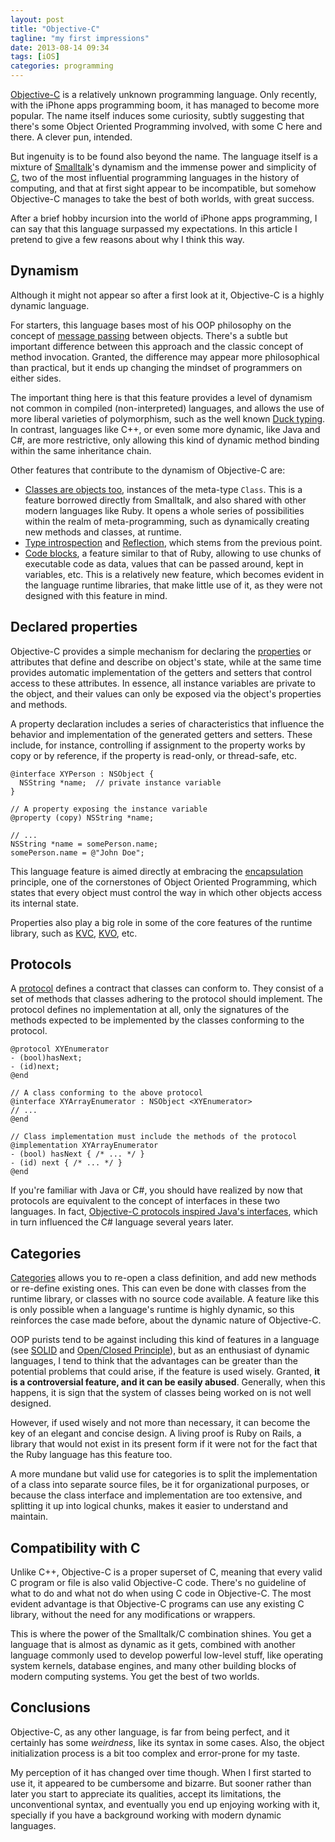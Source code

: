 ```yaml
---
layout: post
title: "Objective-C"
tagline: "my first impressions"
date: 2013-08-14 09:34
tags: [iOS]
categories: programming
---
```


[Objective-C][] is a relatively unknown programming language.  Only recently,
with the iPhone apps programming boom, it has managed to become more popular.
The name itself induces some curiosity, subtly suggesting that there's some
Object Oriented Programming involved, with some C here and there.  A clever
pun, intended.

But ingenuity is to be found also beyond the name.  The language itself is a
mixture of [Smalltalk][]'s dynamism and the immense power and simplicity of
[C][], two of the most influential programming languages in the history of
computing, and that at first sight appear to be incompatible, but somehow
Objective-C manages to take the best of both worlds, with great success.

After a brief hobby incursion into the world of iPhone apps programming, I can
say that this language surpassed my expectations.  In this article I pretend to
give a few reasons about why I think this way.

[Objective-C]: http://en.wikipedia.org/wiki/Objective-C
[Smalltalk]: http://en.wikipedia.org/wiki/Smalltalk
[C]: http://en.wikipedia.org/wiki/C_(programming_language)

## Dynamism

Although it might not appear so after a first look at it, Objective-C is a
highly dynamic language.

For starters, this language bases most of his OOP philosophy on the concept of
[message passing][] between objects.  There's a subtle but important difference
between this approach and the classic concept of method invocation.  Granted,
the difference may appear more philosophical than practical, but it ends up
changing the mindset of programmers on either sides.

The important thing here is that this feature provides a level of dynamism not
common in compiled (non-interpreted) languages, and allows the use of more
liberal varieties of polymorphism, such as the well known [Duck typing][].  In
contrast, languages like C++, or even some more dynamic, like Java and C#, are
more restrictive, only allowing this kind of dynamic method binding within the
same inheritance chain.

Other features that contribute to the dynamism of Objective-C are:

- [Classes are objects too][], instances of the meta-type `Class`.  This is a
  feature borrowed directly from Smalltalk, and also shared with other modern
  languages like Ruby.  It opens a whole series of possibilities within the
  realm of meta-programming, such as dynamically creating new methods and
  classes, at runtime.
- [Type introspection][] and [Reflection][], which stems from the previous
  point.
- [Code blocks][], a feature similar to that of Ruby, allowing to use chunks of
  executable code as data, values that can be passed around, kept in variables,
  etc.  This is a relatively new feature, which becomes evident in the language
  runtime libraries, that make little use of it, as they were not designed with
  this feature in mind.

[message passing]: http://en.wikipedia.org/wiki/Message_passing
[Duck typing]: http://en.wikipedia.org/wiki/Duck_typing
[Classes are objects too]: http://www.cocoawithlove.com/2010/01/what-is-meta-class-in-objective-c.html
[Type introspection]: http://en.wikipedia.org/wiki/Type_introspection#Objective-C
[Reflection]: http://en.wikipedia.org/wiki/Reflection_(computer_programming)#Objective-C
[Code blocks]: http://goo.gl/YgdDHl

## Declared properties

Objective-C provides a simple mechanism for declaring the [properties][] or
attributes that define and describe on object's state, while at the same time
provides automatic implementation of the getters and setters that control
access to these attributes.  In essence, all instance variables are private to
the object, and their values can only be exposed via the object's properties
and methods.

A property declaration includes a series of characteristics that influence the
behavior and implementation of the generated getters and setters.  These
include, for instance, controlling if assignment to the property works by copy
or by reference, if the property is read-only, or thread-safe, etc.

```objc
@interface XYPerson : NSObject {
  NSString *name;  // private instance variable
}

// A property exposing the instance variable
@property (copy) NSString *name;

// ...
NSString *name = somePerson.name;
somePerson.name = @"John Doe";
```

This language feature is aimed directly at embracing the [encapsulation][]
principle, one of the cornerstones of Object Oriented Programming, which states
that every object must control the way in which other objects access its
internal state.

Properties also play a big role in some of the core features of the runtime
library, such as [KVC][], [KVO][], etc.

[properties]: http://en.wikipedia.org/wiki/Objective-C#Properties
[encapsulation]: http://en.wikipedia.org/wiki/Encapsulation_(object-oriented_programming)
[KVC]: http://developer.apple.com/library/ios/#documentation/Cocoa/Conceptual/KeyValueCoding/
[KVO]: http://developer.apple.com/library/ios/#documentation/Cocoa/Conceptual/KeyValueObserving/

## Protocols

A [protocol][] defines a contract that classes can conform to.  They consist of
a set of methods that classes adhering to the protocol should implement.  The
protocol defines no implementation at all, only the signatures of the methods
expected to be implemented by the classes conforming to the protocol.

```objc
@protocol XYEnumerator
- (bool)hasNext;
- (id)next;
@end

// A class conforming to the above protocol
@interface XYArrayEnumerator : NSObject <XYEnumerator>
// ...
@end

// Class implementation must include the methods of the protocol
@implementation XYArrayEnumerator
- (bool) hasNext { /* ... */ }
- (id) next { /* ... */ }
@end
```

If you're familiar with Java or C#, you should have realized by now that
protocols are equivalent to the concept of interfaces in these two languages.
In fact, [Objective-C protocols inspired Java's interfaces][], which in turn
influenced the C# language several years later.

[protocol]: http://goo.gl/tBIWN
[Objective-C protocols inspired Java's interfaces]: http://www.virtualschool.edu/objectivec/influenceOnJava.html

## Categories

[Categories][] allows you to re-open a class definition, and add new methods or
re-define existing ones.  This can even be done with classes from the runtime
library, or classes with no source code available.  A feature like this is only
possible when a language's runtime is highly dynamic, so this reinforces the
case made before, about the dynamic nature of Objective-C.

OOP purists tend to be against including this kind of features in a language
(see [SOLID][] and [Open/Closed Principle][]), but as an enthusiast of dynamic
languages, I tend to think that the advantages can be greater than the
potential problems that could arise, if the feature is used wisely.  Granted,
**it is a controversial feature, and it can be easily abused**.  Generally,
when this happens, it is sign that the system of classes being worked on is not
well designed.

However, if used wisely and not more than necessary, it can become the key of
an elegant and concise design.  A living proof is Ruby on Rails, a library that
would not exist in its present form if it were not for the fact that the Ruby
language has this feature too.

A more mundane but valid use for categories is to split the implementation of a
class into separate source files, be it for organizational purposes, or because
the class interface and implementation are too extensive, and splitting it up
into logical chunks, makes it easier to understand and maintain.

[Categories]: http://goo.gl/l3fPv
[SOLID]: http://en.wikipedia.org/wiki/SOLID
[Open/Closed Principle]: http://en.wikipedia.org/wiki/Open/closed_principle

## Compatibility with C

Unlike C++, Objective-C is a proper superset of C, meaning that every valid C
program or file is also valid Objective-C code.  There's no guideline of what
to do and what not do when using C code in Objective-C.  The most evident
advantage is that Objective-C programs can use any existing C library, without
the need for any modifications or wrappers.

This is where the power of the Smalltalk/C combination shines.  You get a
language that is almost as dynamic as it gets, combined with another language
commonly used to develop powerful low-level stuff, like operating system
kernels, database engines, and many other building blocks of modern computing
systems.  You get the best of two worlds.

## Conclusions

Objective-C, as any other language, is far from being perfect, and it certainly
has some _weirdness_, like its syntax in some cases.  Also, the object
initialization process is a bit too complex and error-prone for my taste.

My perception of it has changed over time though.  When I first started to use
it, it appeared to be cumbersome and bizarre.  But sooner rather than later you
start to appreciate its qualities, accept its limitations, the unconventional
syntax, and eventually you end up enjoying working with it, specially if you
have a background working with modern dynamic languages.
